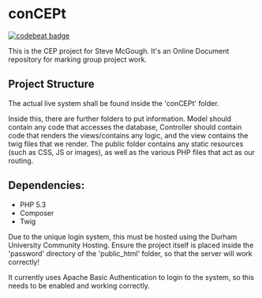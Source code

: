 # conCEPt
[![codebeat badge](https://codebeat.co/badges/c02753d8-0610-451f-b668-b1b45ee33e75)](https://codebeat.co/a/ryan-collins/projects/concept-master)

This is the CEP project for Steve McGough. It's an Online Document repository for marking group project work.

## Project Structure
The actual live system shall be found inside the 'conCEPt' folder.

Inside this, there are further folders to put information. Model should contain any code that accesses the database, Controller should contain code that renders the views/contains any logic, and the view contains the twig files that we render. The public folder contains any static resources (such as CSS, JS or images), as well as the various PHP files that act as our routing.

## Dependencies:
+ PHP 5.3
+ Composer
+ Twig

Due to the unique login system, this must be hosted using the Durham University Community Hosting.
Ensure the project itself is placed inside the 'password' directory of the 'public_html' folder, so that the server will work correctly!

It currently uses Apache Basic Authentication to login to the system, so this needs to be enabled and working correctly.

